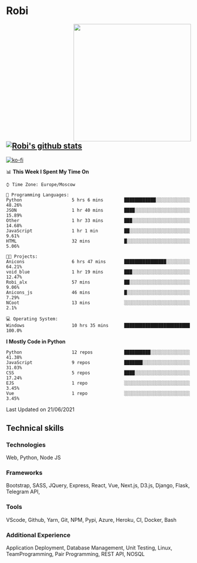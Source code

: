 # Robi

<img align='right' src='https://thumbs.gfycat.com/BleakGorgeousAmoeba-size_restricted.gif' width='320'>

[![Robi's github stats](https://github-readme-stats-lime-theta.vercel.app/api?username=robimez&count_private=true&show_icons=true&theme=dark)](https://github.com/RobiMez/github-readme-stats)
---
[![ko-fi](https://ko-fi.com/img/githubbutton_sm.svg)](https://ko-fi.com/K3K74LSLU)

<!--START_SECTION:waka-->
📊 **This Week I Spent My Time On** 

```text
⌚︎ Time Zone: Europe/Moscow

💬 Programming Languages: 
Python                   5 hrs 6 mins        ████████████░░░░░░░░░░░░░   48.26% 
JSON                     1 hr 40 mins        ████░░░░░░░░░░░░░░░░░░░░░   15.89% 
Other                    1 hr 33 mins        ███░░░░░░░░░░░░░░░░░░░░░░   14.68% 
JavaScript               1 hr 1 min          ██░░░░░░░░░░░░░░░░░░░░░░░   9.61% 
HTML                     32 mins             █░░░░░░░░░░░░░░░░░░░░░░░░   5.06%

🐱‍💻 Projects: 
Anicons                  6 hrs 47 mins       ████████████████░░░░░░░░░   64.21% 
void_blue                1 hr 19 mins        ███░░░░░░░░░░░░░░░░░░░░░░   12.47% 
Robi_alx                 57 mins             ██░░░░░░░░░░░░░░░░░░░░░░░   9.06% 
Anicons_js               46 mins             █░░░░░░░░░░░░░░░░░░░░░░░░   7.29% 
NCoot                    13 mins             ░░░░░░░░░░░░░░░░░░░░░░░░░   2.1%

💻 Operating System: 
Windows                  10 hrs 35 mins      █████████████████████████   100.0%

```

**I Mostly Code in Python** 

```text
Python                   12 repos            ██████████░░░░░░░░░░░░░░░   41.38% 
JavaScript               9 repos             ███████░░░░░░░░░░░░░░░░░░   31.03% 
CSS                      5 repos             ████░░░░░░░░░░░░░░░░░░░░░   17.24% 
EJS                      1 repo              ░░░░░░░░░░░░░░░░░░░░░░░░░   3.45% 
Vue                      1 repo              ░░░░░░░░░░░░░░░░░░░░░░░░░   3.45%

```



 Last Updated on 21/06/2021
<!--END_SECTION:waka-->

## Technical skills

### Technologies 

Web, Python, Node JS

### Frameworks

Bootstrap, SASS, JQuery, Express, React, Vue, Next.js,
D3.js, Django, Flask, Telegram API,

### Tools

VScode, Github, Yarn, Git, NPM, Pypi, Azure, Heroku, CI, Docker, Bash

### Additional Experience

Application Deployment, Database Management, Unit Testing, Linux, TeamProgramming, Pair Programming, REST API, NOSQL
